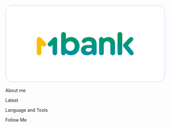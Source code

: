 [![Header](https://github.com/Elturan911/Elturan911/blob/main/assets/Frame_1288.png)](https://www.linkedin.com/feed/)

About me

Latest 

Language and Tools

Follow Me 